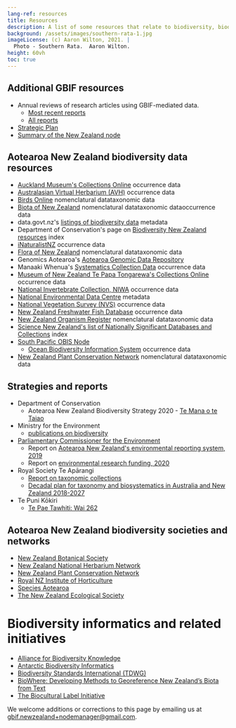 ```yaml
---
lang-ref: resources
title: Resources
description: A list of some resources that relate to biodiversity, biodiversity data and biodiversity informatics.
background: /assets/images/southern-rata-1.jpg
imageLicense: (c) Aaron Wilton, 2021. |
  Photo - Southern Rata.  Aaron Wilton.
height: 60vh
toc: true
---
```


## Additional GBIF resources
* Annual reviews of research articles using GBIF-mediated data. 
  * [Most recent reports](https://www.gbif.org/science-review)
  * [All reports](https://www.gbif.org/resource/search?q=%22science%20review%22%20document)
* [Strategic Plan](https://www.gbif.org/strategic-plan)
* [Summary of the New Zealand node](https://www.gbif.org/country/NZ/summary)

## Aotearoa New Zealand biodiversity data resources
* [Auckland Museum's Collections Online](https://www.aucklandmuseum.com/discover/collections) <span class="tagOccurrence">occurrence data</span>
* [Australasian Virtual Herbarium (AVH)](https://avh.chah.org.au/) <span class="tagOccurrence">occurrence data</span>
* [Birds Online](https://www.birdsnz.org.nz/) <span class="tagNomen">nomenclatural data</span><span class="tagTaxon">taxonomic data</span>
* [Biota of New Zealand](https://biotanz.landcareresearch.co.nz/) <span class="tagNomen">nomenclatural data</span><span class="tagTaxon">taxonomic data</span><span class="tagOccurrence">occurrence data</span>
* data.govt.nz's [listings of biodiversity data](https://catalogue.data.govt.nz/dataset/?tags=biodiversity) <span class="tagMetadata">metadata</span>
* Department of Conservation's page on  [Biodiversity New Zealand resources](https://www.doc.govt.nz/nature/biodiversity/biodiversity-new-zealand-resources/) <span class="tagIndex">index</span>
* [iNaturalistNZ](https://inaturalist.nz/) <span class="tagOccurrence">occurrence data</span>
* [Flora of New Zealand](https://nzflora.info/) <span class="tagNomen">nomenclatural data</span><span class="tagTaxon">taxonomic data</span> 
* Genomics Aotearoa's [Aotearoa Genomic Data Repository](https://data.agdr.org.nz/)
* Manaaki Whenua's [Systematics Collection Data](https://scd.landcareresearch.co.nz/) <span class="tagOccurrence">occurrence data</span>
* [Museum of New Zealand Te Papa Tongarewa's Collections Online](https://collections.tepapa.govt.nz/) <span class="tagOccurrence">occurrence data</span>
* [National Invertebrate Collection, NIWA](https://niwa.co.nz/our-services/online-services/nic) <span class="tagOccurrence">occurrence data</span>
* [National Environmental Data Centre](https://nedc.nz/) <span class="tagMetadata">metadata</span>
* [National Vegetation Survey (NVS)](https://nvs.landcareresearch.co.nz/) <span class="tagOccurrence">occurrence data</span>
* [New Zealand Freshwater Fish Database](https://niwa.co.nz/information-services/nz-freshwater-fish-database) <span class="tagOccurrence">occurrence data</span>
* [New Zealand Organism Register](https://www.nzor.org.nz/) <span class="tagNomen">nomenclatural data</span><span class="tagTaxon">taxonomic data</span>
* [Science New Zealand's list of Nationally Significant Databases and Collections](https://sciencenewzealand.org/our-member/nationally-significant-databases-and-collections/) <span class="tagIndex">index</span>
* [South Pacific OBIS Node](https://niwa.co.nz/our-science/coasts-and-oceans/tools-and-resources/southwestern-pacific-obis-node)
  * [Ocean Biodiversity Information System](https://obis.org/) <span class="tagOccurrence">occurrence data</span>
* [New Zealand Plant Conservation Network](https://www.nzpcn.org.nz/) <span class="tagNomen">nomenclatural data</span><span class="tagTaxon">taxonomic data</span>

## Strategies and reports
* Department of Conservation
  * Aotearoa New Zealand Biodiversity Strategy 2020 - [Te Mana o te Taiao](https://www.doc.govt.nz/nature/biodiversity/aotearoa-new-zealand-biodiversity-strategy/te-mana-o-te-taiao-summary/) 
* Ministry for the Environment
  * [publications on biodiversity](https://environment.govt.nz/publications/?topic=17_4)
* [Parliamentary Commissioner for the Environment](https://www.pce.parliament.nz/)
  * Report on [Aotearoa New Zealand's environmental reporting system, 2019](https://www.pce.parliament.nz/media/196940/focusing-aotearoa-new-zealand-s-environmental-reporting-system.pdf)
  * Report on [environmental research funding, 2020](https://www.pce.parliament.nz/media/197111/report-environmental-research-funding-review-pdf-32mb.pdf)
* Royal Society Te Ap&#257;rangi
  * [Report on taxonomic collections](https://www.royalsociety.org.nz/what-we-do/our-expert-advice/all-expert-advice-papers/national-taxonomic-collections-in-new-zealand/)
  * [Decadal plan for taxonomy and biosystematics in Australia and New Zealand 2018-2027](https://www.royalsociety.org.nz/what-we-do/our-expert-advice/all-expert-advice-papers/discovering-biodiversity/)
* Te Puni K&#333;kiri
  * [Te Pae Tawhiti: Wai 262](https://www.tpk.govt.nz/en/a-matou-whakaarotau/te-ao-maori/wai-262-te-pae-tawhiti)


## Aotearoa New Zealand biodiversity societies and networks
* [New Zealand Botanical Society](https://www.nzbotanicalsociety.org.nz/)
* [New Zealand National Herbarium Network](https://www.nzherbaria.org.nz/)
* [New Zealand Plant Conservation Network](https://www.nzpcn.org.nz/)
* [Royal NZ Institute of Horticulture](https://www.rnzih.org.nz/)
* [Species Aotearoa](https://www.speciesaotearoa.nz/)
* [The New Zealand Ecological Society](https://newzealandecology.org/)


# Biodiversity informatics and related initiatives
* [Alliance for Biodiversity Knowledge](https://www.allianceforbio.org/)
* [Antarctic Biodiversity Informatics](https://www.scar.org/eg-abi/)
* [Biodiversity Standards International (TDWG)](https://www.tdwg.org/)
* [BioWhere: Developing Methods to Georeference New Zealand’s Biota from Text](https://biowhere.massey.ac.nz/)
* [The Biocultural Label Initiative](https://www.enrich-hub.org/bc-labels)

We welcome additions or corrections to this page by emailing us at [gbif.newzealand+nodemanager@gmail.com](mailto:gbif.newzealand+nodemanager@gmail.com).



